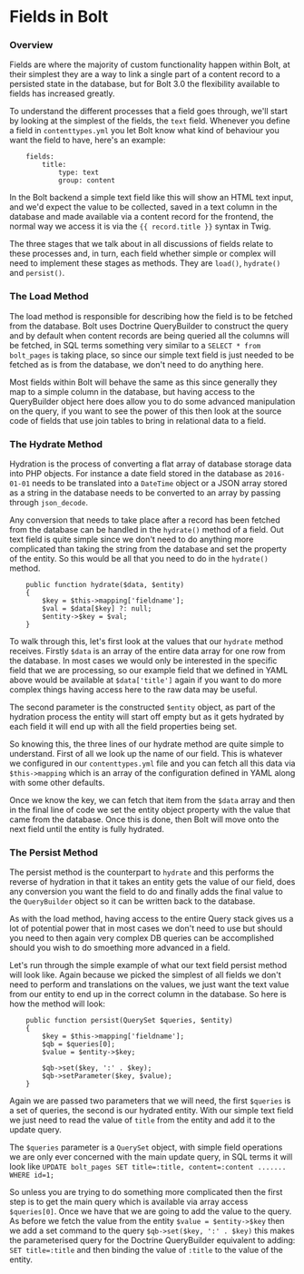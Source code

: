 # Fields in Bolt

### Overview

Fields are where the majority of custom functionality happen within Bolt, at their simplest they are a way to 
link a single part of a content record to a persisted state in the database, but for Bolt 3.0 the flexibility
available to fields has increased greatly.

To understand the different processes that a field goes through, we'll start by looking at the simplest of the fields,
the `text` field. Whenever you define a field in `contenttypes.yml` you let Bolt know what kind of behaviour you want
the field to have, here's an example:

```
    fields:
        title:
            type: text
            group: content
```
 
In the Bolt backend a simple text field like this will show an HTML text input, and we'd expect the value to be
collected, saved in a text column in the database and made available via a content record for the frontend, the normal
way we access it is via the `{{ record.title }}` syntax in Twig.

The three stages that we talk about in all discussions of fields relate to these processes and, in turn, each field
whether simple or complex will need to implement these stages as methods. They are `load()`, `hydrate()` and `persist()`.

### The Load Method

The load method is responsible for describing how the field is to be fetched from the database. Bolt uses Doctrine
QueryBuilder to construct the query and by default when content records are being queried all the columns will be
fetched, in SQL terms something very similar to a `SELECT * from bolt_pages` is taking place, so since our simple
text field is just needed to be fetched as is from the database, we don't need to do anything here. 

Most fields within Bolt will behave the same as this since generally they map to a simple column in the database, 
but having access to the QueryBuilder object here does allow you to do some advanced manipulation on the query,
if you want to see the power of this then look at the source code of fields that use join tables to bring in
relational data to a field.

### The Hydrate Method

Hydration is the process of converting a flat array of database storage data into PHP objects. For instance a date
field stored in the database as `2016-01-01` needs to be translated into a `DateTime` object or a JSON array stored
as a string in the database needs to be converted to an array by passing through `json_decode`.

Any conversion that needs to take place after a record has been fetched from the database can be handled in the 
`hydrate()` method of a field. Out text field is quite simple since we don't need to do anything more complicated
than taking the string from the database and set the property of the entity. So this would be all that you need to
do in the `hydrate()` method.

```
    public function hydrate($data, $entity)
    {
        $key = $this->mapping['fieldname'];
        $val = $data[$key] ?: null;
        $entity->$key = $val;
    }
```

To walk through this, let's first look at the values that our `hydrate` method receives. Firstly `$data` is an array
of the entire data array for one row from the database. In most cases we would only be interested in the specific 
field that we are processing, so our example field that we defined in YAML above would be available at `$data['title']` 
again if you want to do more complex things having access here to the raw data may be useful.

The second parameter is the constructed `$entity` object, as part of the hydration process the entity will start off
empty but as it gets hydrated by each field it will end up with all the field properties being set. 

So knowing this, the three lines of our hydrate method are quite simple to understand. First of all we look up the
name of our field. This is whatever we configured in our `contenttypes.yml` file and you can fetch all this data
via `$this->mapping` which is an array of the configuration defined in YAML along with some other defaults.

Once we know the key, we can fetch that item from the `$data` array and then in the final line of code we set the
entity object property with the value that came from the database. Once this is done, then Bolt will move onto the
next field until the entity is fully hydrated.

### The Persist Method

The persist method is the counterpart to `hydrate` and this performs the reverse of hydration in that it takes an
entity gets the value of our field, does any conversion you want the field to do and finally adds the final value
to the `QueryBuilder` object so it can be written back to the database.
 
As with the load method, having access to the entire Query stack gives us a lot of potential power that in most cases
we don't need to use but should you need to then again very complex DB queries can be accomplished should you wish
to do smoething more advanced in a field.

Let's run through the simple example of what our text field persist method will look like. Again because we picked
the simplest of all fields we don't need to perform and translations on the values, we just want the text value from
our entity to end up in the correct column in the database. So here is how the method will look:

```
    public function persist(QuerySet $queries, $entity)
    {
        $key = $this->mapping['fieldname'];
        $qb = $queries[0];
        $value = $entity->$key;

        $qb->set($key, ':' . $key);
        $qb->setParameter($key, $value);
    }
```

Again we are passed two parameters that we will need, the first `$queries` is a set of queries, the second is our
hydrated entity. With our simple text field we just need to read the value of `title` from the entity and add it
to the update query.

The `$queries` parameter is a `QuerySet` object, with simple field operations we are only ever concerned with the main
update query, in SQL terms it will look like `UPDATE bolt_pages SET title=:title, content=:content ....... WHERE id=1;` 

So unless you are trying to do something more complicated then the first step is to get the main query which is
available via array access `$queries[0]`. Once we have that we are going to add the value to the query. As before
we fetch the value from the entity `$value = $entity->$key` then we add a set command to the query 
`$qb->set($key, ':' . $key)` this makes the parameterised query for the Doctrine QueryBuilder equivalent to adding:
`SET title=:title` and then binding the value of `:title` to the value of the entity.